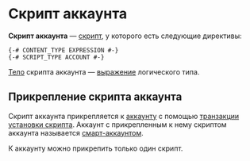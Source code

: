 # Скрипт аккаунта

**Скрипт аккаунта** — [скрипт](/ride/script.md), у которого есть следующие директивы:

``` ride
{-# CONTENT_TYPE EXPRESSION #-}
{-# SCRIPT_TYPE ACCOUNT #-}
```

[Тело](/ride/script/script-body.md) скрипта аккаунта — [выражение](/ride/base-concepts/expression.md) логического типа.

## Прикрепление скрипта аккаунта

Скрипт аккаунта прикрепляется к [аккаунту](/blockchain/account.md) с помощью [транзакции установки скрипта](/blockchain/transaction-type/set-script-transaction.md). Аккаунт с прикрепленным к нему скриптом аккаунта называется [смарт-аккаунтом](/blockchain/account/smart-account.md).

К аккаунту можно прикрепить только один скрипт.
